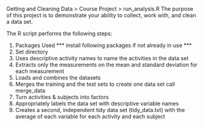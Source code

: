 Getting and Cleaning Data > Course Project > run_analysis.R
The purpose of this project is to demonstrate your ability to collect, work with, and clean a data set.

The R script performs the following steps:
1. Packages Used *** install following packages if not already in use ***
2. Set directory
3. Uses descriptive activity names to name the activities in the data set
4. Extracts only the measurements on the mean and standard deviation for each measurement
5. Loads and combines the datasets
6. Merges the training and the test sets to create one data set call merge_data
7. Turn activities & subjects into factors
8. Appropriately labels the data set with descriptive variable names
9. Creates a second, independent tidy data set (tidy_data.txt) with the average of each variable for each activity and each subject